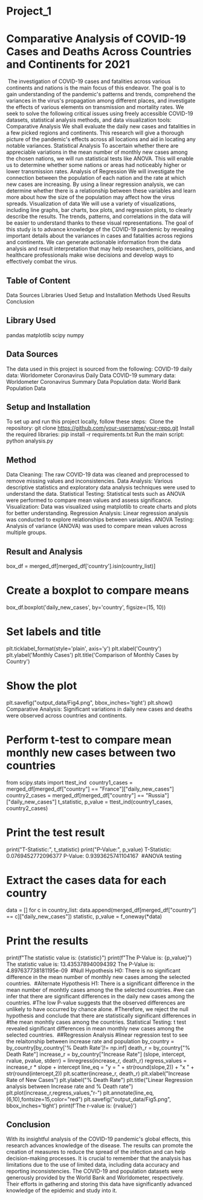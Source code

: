 # Project_1
# Comparative Analysis of COVID-19 Cases and Deaths Across Countries and Continents for 2021
​
The investigation of COVID-19 cases and fatalities across various continents and nations is the main focus of this endeavor. The goal is to gain understanding of the pandemic's patterns and trends, comprehend the variances in the virus's propagation among different places, and investigate the effects of various elements on transmission and mortality rates.
We seek to solve the following critical issues using freely accessible COVID-19 datasets, statistical analysis methods, and data visualization tools:
Comparative Analysis
We shall evaluate the daily new cases and fatalities in a few picked regions and continents. This research will give a thorough picture of the pandemic's effects across all locations and aid in locating any notable variances.
Statistical Analysis
To ascertain whether there are appreciable variations in the mean number of monthly new cases among the chosen nations, we will run statistical tests like ANOVA. This will enable us to determine whether some nations or areas had noticeably higher or lower transmission rates.
Analysis of Regression
We will investigate the connection between the population of each nation and the rate at which new cases are increasing. By using a linear regression analysis, we can determine whether there is a relationship between these variables and learn more about how the size of the population may affect how the virus spreads.
Visualization of data
We will use a variety of visualizations, including line graphs, bar charts, box plots, and regression plots, to clearly describe the results. The trends, patterns, and correlations in the data will be easier to understand thanks to these visual representations.
The goal of this study is to advance knowledge of the COVID-19 pandemic by revealing important details about the variances in cases and fatalities across regions and continents. We can generate actionable information from the data analysis and result interpretation that may help researchers, politicians, and healthcare professionals make wise decisions and develop ways to effectively combat the virus.
​
​
​
## Table of Content
Data Sources
Libraries Used
Setup and Installation
Methods Used
Results
Conclusion
​
## Library Used
pandas
matplotlib
scipy
numpy
## Data Sources
The data used in this project is sourced from the following:
​
COVID-19 daily data: Worldometer Coronavirus Daily Data
COVID-19 summary data: Worldometer Coronavirus Summary Data
Population data: World Bank Population Data
## Setup and Installation
To set up and run this project locally, follow these steps:
​
Clone the repository: git clone https://github.com/your-username/your-repo.git
Install the required libraries: pip install -r requirements.txt
Run the main script: python analysis.py
## Method
Data Cleaning: The raw COVID-19 data was cleaned and preprocessed to remove missing values and inconsistencies.
Data Analysis: Various descriptive statistics and exploratory data analysis techniques were used to understand the data.
Statistical Testing: Statistical tests such as ANOVA were performed to compare mean values and assess significance.
Visualization: Data was visualized using matplotlib to create charts and plots for better understanding.
Regression Analysis: Linear regression analysis was conducted to explore relationships between variables.
ANOVA Testing: Analysis of variance (ANOVA) was used to compare mean values across multiple groups.
## Result and Analysis
box_df = merged_df[merged_df['country'].isin(country_list)]
# Create a boxplot to compare means
box_df.boxplot('daily_new_cases', by='country', figsize=(15, 10))
# Set labels and title
plt.ticklabel_format(style='plain', axis='y')
plt.xlabel('Country')
plt.ylabel('Monthly Cases')
plt.title('Comparison of Monthly Cases by Country')
# Show the plot
plt.savefig("output_data/Fig4.png", bbox_inches='tight')
plt.show()
​
Comparative Analysis: Significant variations in daily new cases and deaths were observed across countries and continents.
# Perform t-test to compare mean monthly new cases between two countries
from scipy.stats import ttest_ind
​
country1_cases = merged_df[merged_df["country"] == "France"]["daily_new_cases"]
country2_cases = merged_df[merged_df["country"] == "Russia"]["daily_new_cases"]
t_statistic, p_value = ttest_ind(country1_cases, country2_cases)
​
# Print the test result
print("T-Statistic:", t_statistic)
print("P-Value:", p_value)
​
T-Statistic: 0.0769452772096377
P-Value: 0.9393625741104167
​
#ANOVA testing
​
# Extract the cases data for each country
data = []
for c in country_list:
    data.append(merged_df[merged_df["country"] == c]["daily_new_cases"])
​
statistic, p_value = f_oneway(*data)
​
# Print the results
print(f"The statistic value is: {statistic}")
print(f"The P-Value is: {p_value}")
The statistic value is: 13.435378940094392
The P-Value is: 4.897637738181195e-09
​
#Null Hypothesis H0: There is no significant difference in the mean number of monthly new cases among the selected countries.
​
#Alternate Hypothesis H1: There is a significant difference in the mean number of monhtly cases among the the selected countries.
​
#we can infer that there are significant differences in the daily new cases among the countries. 
#The low P-value suggests that the observed differences are unlikely to have occurred by chance alone. 
#Therefore, we reject the null hypothesis and conclude that there are statistically significant differences in 
#the mean monhtly cases among the countries.
​
​
Statistical Testing: t test revealed significant differences in mean monthly new cases among the selected countries.
​
##Regression Analysis
#linear regression test to see the relaitonship between increase rate and population
by_country = by_country[by_country['% Death Rate']!= np.inf]
death_r = by_country["% Death Rate"]
increase_r = by_country["Increase Rate"]
(slope, intercept, rvalue, pvalue, stderr) = linregress(increase_r, death_r)
regress_values = increase_r * slope + intercept
line_eq = "y = " + str(round(slope,2)) + "x " + str(round(intercept,2))
plt.scatter(increase_r, death_r)
plt.xlabel("Increase Rate of New Cases")
plt.ylabel("% Death Rate")
plt.title("Linear Regression analysis between Increase rate and % Death rate")
plt.plot(increase_r,regress_values,"r-")
plt.annotate(line_eq,(6,10),fontsize=15,color="red")
plt.savefig("output_data/Fig5.png", bbox_inches='tight')
print(f'The r-value is: {rvalue}')
​
​
## Conclusion
With its insightful analysis of the COVID-19 pandemic's global effects, this research advances knowledge of the disease. The results can promote the creation of measures to reduce the spread of the infection and can help decision-making processes. It is crucial to remember that the analysis has limitations due to the use of limited data, including data accuracy and reporting inconsistencies.
 The COVID-19 and population datasets were generously provided by the World Bank and Worldometer, respectively. Their efforts in gathering and storing this data have significantly advanced knowledge of the epidemic and study into it.

